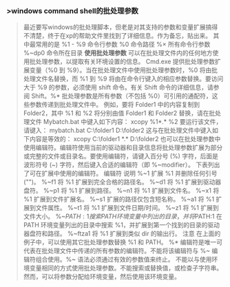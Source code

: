 ### >windows command shell的批处理参数

  
>最近要写windows的批处理脚本，但老是对其支持的参数和变量扩展搞得不清楚，终于在xp的帮助文件里找到了详细信息。作为备忘，贴出来。 其中最常用的是 %1 - %9 命令行参数 %0 命令路径 %× 所有命令行参数 %~dp0 命令所在目录 <span style="font-weight:bold;">使用批处理参数</span> 可以在批处理文件内的任何地方使用批处理参数，以提取有关环境设置的信息。 Cmd.exe 提供批处理参数扩展变量（%0 到 %9）。当在批处理文件中使用批处理参数时，%0 将由批处理文件名替换，而 %1 到 %9 将由在命令行键入的相应参数替换。要访问大于 %9 的参数，必须使用 shift 命令。有关 Shift 命令的详细信息，请参阅 Shift。%* 批处理参数是所有参数（不包括 %0）可引用的通配符，这些参数传递到批处理文件中。 例如，要将 Folder1 中的内容复制到 Folder2，其中 %1 和 %2 将分别由值 Folder1 和 Folder2 替换，请在批处理文件 Mybatch.bat 中键入如下内容： xcopy %1\*.* %2 要运行该文件，请键入： mybatch.bat C:\folder1 D:\folder2 这与在批处理文件中键入如下内容是等效的： xcopy C:\folder1 \*.* D:\folder2 也可以在批处理参数中使用编辑符。编辑符使用当前的驱动器和目录信息将批处理参数扩展为部分或完整的文件或目录名。要使用编辑符，请键入百分号 (%) 字符，后面是波形符号 (~) 字符，然后键入合适的编辑符（即 %~modifier）。 下表列出了可在扩展中使用的编辑符。 编辑符 说明 %~1 扩展 %1 并删除任何引号 ("")。 %~f1 将 %1 扩展到完全合格的路径名。 %~d1 将 %1 扩展到驱动器盘符。 %~p1 将 %1 扩展到路径。 %~n1 将 %1 扩展到文件名。 %~x1 将 %1 扩展到文件扩展名。 %~s1 扩展的路径仅包含短名称。 %~a1 将 %1 扩展到文件属性。 %~t1 将 %1 扩展到文件日期/时间。 %~z1 将 %1 扩展到文件大小。 %~$PATH:1 搜索 PATH 环境变量中列出的目录，并将 %1 扩展到第一个找到的目录的完全合格名称。如果没有定义环境变量名称，或没有找到文件，则此编辑符扩展成空字符串。 下表列出了可用于获取复杂结果的编辑符和限定符的可能组合情况： 编辑符 说明 %~dp1 将 %1 扩展到驱动器盘符和路径。 %~nx1 将 %1 扩展到文件名和扩展名。 %~dp$PATH:1 在 PATH 环境变量列出的目录中搜索 %1，并扩展到第一个找到的目录的驱动器盘符和路径。 %~ftza1 将 %1 扩展到类似 dir 的输出行。 注意 在上面的例子中，可以使用其它批处理参数替换 %1 和 PATH。 %* 编辑符是唯一可代表在批处理文件中传递的所有参数的编辑符。不能将该编辑符与 %~ 编辑符组合使用。%~ 语法必须通过有效的参数值来终止。 不能以与使用环境变量相同的方式使用批处理参数。不能搜索或替换值，或检查子字符串。然而，可以将参数分配给环境变量，然后使用该环境变量。